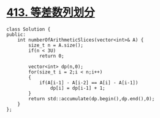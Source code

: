 # [413. 等差数列划分](https://leetcode-cn.com/problems/arithmetic-slices/)

```
class Solution {
public:
    int numberOfArithmeticSlices(vector<int>& A) {
        size_t n = A.size();
        if(n < 3U)
            return 0;
        
        vector<int> dp(n,0);
        for(size_t i = 2;i < n;i++)
        {
            if(A[i-1] - A[i-2] == A[i] - A[i-1])
                dp[i] = dp[i-1] + 1;
        }
        return std::accumulate(dp.begin(),dp.end(),0);
    }
};
```

